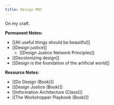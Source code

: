 ```yaml
---
title: Design MOC
---
```

On my craft.

**Permanent Notes:**
+ [[All useful things should be beautiful]]
+ [[Design justice]]
	+ [[Design Justice Network Principles]]
+ [[Decolonizing design]]
+ [[Design is the foundation of the artificial world]]

**Resource Notes:**
+ [[Do Design (Book)]]
+ [[Design Justice (Book)]]
+ [[Information Architecture (Class)]]
+ [[The Workshopper Playbook (Book)]]